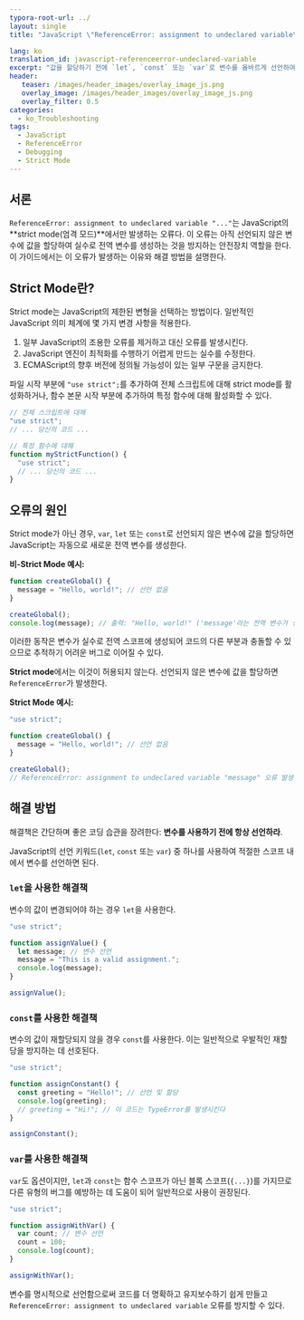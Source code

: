 ```yaml
---
typora-root-url: ../
layout: single
title: "JavaScript \"ReferenceError: assignment to undeclared variable\" 오류 해결 방법"

lang: ko
translation_id: javascript-referenceerror-undeclared-variable
excerpt: "값을 할당하기 전에 `let`, `const` 또는 `var`로 변수를 올바르게 선언하여 JavaScript의 strict mode에서 발생하는 \"ReferenceError: assignment to undeclared variable\" 오류를 해결하세요."
header:
   teaser: /images/header_images/overlay_image_js.png
   overlay_image: /images/header_images/overlay_image_js.png
   overlay_filter: 0.5
categories:
  - ko_Troubleshooting
tags:
  - JavaScript
  - ReferenceError
  - Debugging
  - Strict Mode
---
```


## 서론

`ReferenceError: assignment to undeclared variable "..."`는 JavaScript의 **strict mode(엄격 모드)**에서만 발생하는 오류다. 이 오류는 아직 선언되지 않은 변수에 값을 할당하여 실수로 전역 변수를 생성하는 것을 방지하는 안전장치 역할을 한다. 이 가이드에서는 이 오류가 발생하는 이유와 해결 방법을 설명한다.

## Strict Mode란?

Strict mode는 JavaScript의 제한된 변형을 선택하는 방법이다. 일반적인 JavaScript 의미 체계에 몇 가지 변경 사항을 적용한다.
1.  일부 JavaScript의 조용한 오류를 제거하고 대신 오류를 발생시킨다.
2.  JavaScript 엔진이 최적화를 수행하기 어렵게 만드는 실수를 수정한다.
3.  ECMAScript의 향후 버전에 정의될 가능성이 있는 일부 구문을 금지한다.

파일 시작 부분에 `"use strict";`를 추가하여 전체 스크립트에 대해 strict mode를 활성화하거나, 함수 본문 시작 부분에 추가하여 특정 함수에 대해 활성화할 수 있다.

```javascript
// 전체 스크립트에 대해
"use strict";
// ... 당신의 코드 ...

// 특정 함수에 대해
function myStrictFunction() {
  "use strict";
  // ... 당신의 코드 ...
}
```

## 오류의 원인

Strict mode가 아닌 경우, `var`, `let` 또는 `const`로 선언되지 않은 변수에 값을 할당하면 JavaScript는 자동으로 새로운 전역 변수를 생성한다.

**비-Strict Mode 예시:**
```javascript
function createGlobal() {
  message = "Hello, world!"; // 선언 없음
}

createGlobal();
console.log(message); // 출력: "Hello, world!" ('message'라는 전역 변수가 생성됨)
```
이러한 동작은 변수가 실수로 전역 스코프에 생성되어 코드의 다른 부분과 충돌할 수 있으므로 추적하기 어려운 버그로 이어질 수 있다.

**Strict mode**에서는 이것이 허용되지 않는다. 선언되지 않은 변수에 값을 할당하면 `ReferenceError`가 발생한다.

**Strict Mode 예시:**
```javascript
"use strict";

function createGlobal() {
  message = "Hello, world!"; // 선언 없음
}

createGlobal(); 
// ReferenceError: assignment to undeclared variable "message" 오류 발생
```

## 해결 방법

해결책은 간단하며 좋은 코딩 습관을 장려한다: **변수를 사용하기 전에 항상 선언하라**.

JavaScript의 선언 키워드(`let`, `const` 또는 `var`) 중 하나를 사용하여 적절한 스코프 내에서 변수를 선언하면 된다.

### `let`을 사용한 해결책

변수의 값이 변경되어야 하는 경우 `let`을 사용한다.

```javascript
"use strict";

function assignValue() {
  let message; // 변수 선언
  message = "This is a valid assignment.";
  console.log(message);
}

assignValue();
```

### `const`를 사용한 해결책

변수의 값이 재할당되지 않을 경우 `const`를 사용한다. 이는 일반적으로 우발적인 재할당을 방지하는 데 선호된다.

```javascript
"use strict";

function assignConstant() {
  const greeting = "Hello!"; // 선언 및 할당
  console.log(greeting);
  // greeting = "Hi!"; // 이 코드는 TypeError를 발생시킨다
}

assignConstant();
```

### `var`를 사용한 해결책

`var`도 옵션이지만, `let`과 `const`는 함수 스코프가 아닌 블록 스코프(`{...}`)를 가지므로 다른 유형의 버그를 예방하는 데 도움이 되어 일반적으로 사용이 권장된다.

```javascript
"use strict";

function assignWithVar() {
  var count; // 변수 선언
  count = 100;
  console.log(count);
}

assignWithVar();
```

변수를 명시적으로 선언함으로써 코드를 더 명확하고 유지보수하기 쉽게 만들고 `ReferenceError: assignment to undeclared variable` 오류를 방지할 수 있다.
